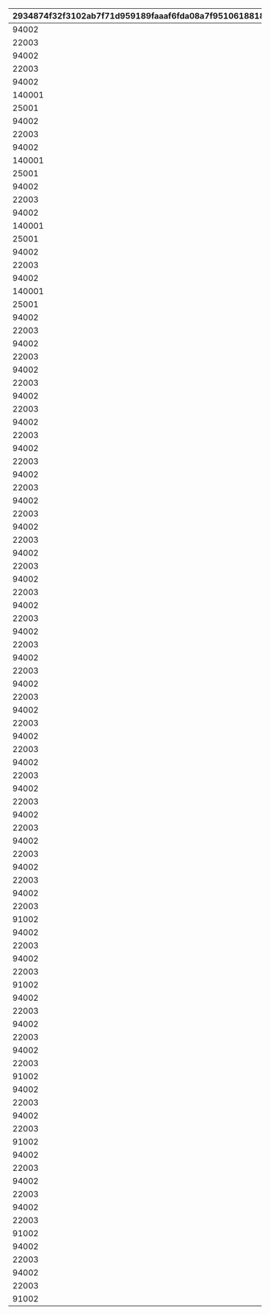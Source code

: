 |2934874f32f3102ab7f71d959189faaaf6fda08a7f9510618818f02a5d2b51b6|80ccf282b5a24849ff594838602567c8559f7fd79a70b793299eda69404efa8d|3fd119fb6011b659808eef9af464315dc6b931910bef7f89294ba2293a8d5696|0106ddd4fe92ce368477e6422fdd3b79baaec390a0b0eb6891d2fa1ddfaa593a|8a8ed415866420513915f3bcae9a05f92de87d90e2c1845f97ade0e45cf5d4d7|
| --- | --- | --- | --- | --- |
|94002|12|150000|31000101|310001011|
|22003|2|10|31000101|310001012|
|94002|12|500000|31000102|310001021|
|22003|2|10|31000102|310001022|
|94002|12|500000|31000103|310001031|
|140001|4|5|31000103|310001032|
|25001|2|5|31000103|310001033|
|94002|12|500000|31000104|310001041|
|22003|2|10|31000104|310001042|
|94002|12|500000|31000105|310001051|
|140001|4|5|31000105|310001052|
|25001|2|5|31000105|310001053|
|94002|12|500000|31000106|310001061|
|22003|2|10|31000106|310001062|
|94002|12|500000|31000107|310001071|
|140001|4|5|31000107|310001072|
|25001|2|5|31000107|310001073|
|94002|12|500000|31000108|310001081|
|22003|2|10|31000108|310001082|
|94002|12|500000|31000109|310001091|
|140001|4|5|31000109|310001092|
|25001|2|5|31000109|310001093|
|94002|12|150000|31001101|310011011|
|22003|2|5|31001101|310011012|
|94002|12|150000|31001102|310011021|
|22003|2|5|31001102|310011022|
|94002|12|150000|31001103|310011031|
|22003|2|5|31001103|310011032|
|94002|12|150000|31001111|310011111|
|22003|2|5|31001111|310011112|
|94002|12|200000|31001112|310011121|
|22003|2|5|31001112|310011122|
|94002|12|150000|31001201|310012011|
|22003|2|5|31001201|310012012|
|94002|12|150000|31001202|310012021|
|22003|2|5|31001202|310012022|
|94002|12|150000|31001203|310012031|
|22003|2|5|31001203|310012032|
|94002|12|150000|31001211|310012111|
|22003|2|5|31001211|310012112|
|94002|12|200000|31001212|310012121|
|22003|2|5|31001212|310012122|
|94002|12|150000|31001301|310013011|
|22003|2|5|31001301|310013012|
|94002|12|150000|31001302|310013021|
|22003|2|5|31001302|310013022|
|94002|12|150000|31001303|310013031|
|22003|2|5|31001303|310013032|
|94002|12|150000|31001311|310013111|
|22003|2|5|31001311|310013112|
|94002|12|200000|31001312|310013121|
|22003|2|5|31001312|310013122|
|94002|12|150000|31001401|310014011|
|22003|2|5|31001401|310014012|
|94002|12|150000|31001402|310014021|
|22003|2|5|31001402|310014022|
|94002|12|150000|31001403|310014031|
|22003|2|5|31001403|310014032|
|94002|12|150000|31001411|310014111|
|22003|2|5|31001411|310014112|
|94002|12|200000|31001412|310014121|
|22003|2|5|31001412|310014122|
|94002|12|150000|31002101|310021011|
|22003|2|5|31002101|310021012|
|94002|12|150000|31002102|310021021|
|22003|2|5|31002102|310021022|
|94002|12|150000|31002103|310021031|
|22003|2|5|31002103|310021032|
|91002|8|50|31002104|310021041|
|94002|12|150000|31002111|310021111|
|22003|2|5|31002111|310021112|
|94002|12|200000|31002112|310021121|
|22003|2|5|31002112|310021122|
|91002|8|100|31002113|310021131|
|94002|12|150000|31003101|310031011|
|22003|2|5|31003101|310031012|
|94002|12|150000|31003102|310031021|
|22003|2|5|31003102|310031022|
|94002|12|150000|31003103|310031031|
|22003|2|5|31003103|310031032|
|91002|8|50|31003104|310031041|
|94002|12|150000|31003111|310031111|
|22003|2|5|31003111|310031112|
|94002|12|200000|31003112|310031121|
|22003|2|5|31003112|310031122|
|91002|8|100|31003113|310031131|
|94002|12|150000|31003201|310032011|
|22003|2|5|31003201|310032012|
|94002|12|150000|31003202|310032021|
|22003|2|5|31003202|310032022|
|94002|12|150000|31003203|310032031|
|22003|2|5|31003203|310032032|
|91002|8|50|31003204|310032041|
|94002|12|150000|31003211|310032111|
|22003|2|5|31003211|310032112|
|94002|12|200000|31003212|310032121|
|22003|2|5|31003212|310032122|
|91002|8|100|31003213|310032131|